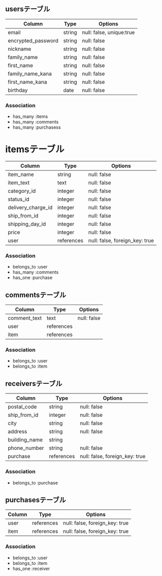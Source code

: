 ## usersテーブル

| Column             | Type    | Options                  |
| -------------------| --------| -------------------------|
| email              | string  | null: false, unique:true |
| encrypted_password | string  | null: false              |  
| nickname           | string  | null: false              |
| family_name        | string  | null: false              | 
| first_name          | string  | null: false              |
| family_name_kana   | string  | null: false              | 
| first_name_kana     | string  | null: false              |
| birthday           | date    | null: false              |

### Association

- has_many :items
- has_many :comments
- has_many :purchasess

# itemsテーブル

| Column             | Type       | Options                        |
| -------------------| -----------| -------------------------------|
| item_name          | string     | null: false                    |
| item_text          | text       | null: false                    |
| category_id        | integer    | null: false                    |
| status_id          | integer     | null: false                    |
| delivery_charge_id | integer    | null: false                    |
| ship_from_id       | integer    | null: false                    |
| shipping_day_id    | integer    | null: false                    |
| price              | integer    | null: false                    |
| user               | references | null: false, foreign_key: true |

### Association

- belongs_to :user
- has_many :comments
- has_one :purchase

## commentsテーブル

| Column       | Type       | Options     |
| -------------| -----------| ------------|
| comment_text | text       | null: false |
| user         | references |             |
| item         | references |             |

### Association

- belongs_to :user
- belongs_to :item


## receiversテーブル

| Column          | Type       | Options                        |
| ----------------| -----------| -------------------------------|
| postal_code     | string     | null: false                    |
| ship_from_id    | integer    | null: false                    |
| city            | string     | null: false                    |
| address         | string     | null: false                    |
| building_name   | string     |                                |
| phone_number    | string     | null: false                    |
| purchase        | references | null: false, foreign_key: true |

### Association
- belongs_to :purchase


## purchasesテーブル

| Column | Type       | Options                        |
| -------| -----------| -------------------------------|
| user   | references | null: false, foreign_key: true |
| item   | references | null: false, foreign_key: true |

### Association
- belongs_to :user
- belongs_to :item
- has_one :receiver
